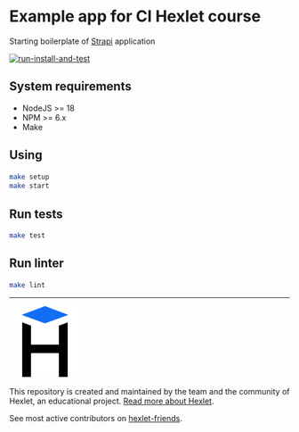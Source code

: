 # Example app for CI Hexlet course

Starting boilerplate of [Strapi](https://strapi.io/) application

[![run-install-and-test](https://github.com/FredNo94/hexlet-ci-app/actions/workflows/run-install-and-test.yml/badge.svg)](https://github.com/FredNo94/hexlet-ci-app/actions/workflows/run-install-and-test.yml)

## System requirements

* NodeJS >= 18
* NPM >= 6.x
* Make

## Using

```sh
make setup
make start
```

## Run tests

```sh
make test
```

## Run linter

```sh
make lint
```

---

[![Hexlet Ltd. logo](https://raw.githubusercontent.com/Hexlet/assets/master/images/hexlet_logo128.png)](https://hexlet.io/?utm_source=github&utm_medium=link&utm_campaign=hexlet-ci-app)

This repository is created and maintained by the team and the community of Hexlet, an educational project. [Read more about Hexlet](https://hexlet.io/?utm_source=github&utm_medium=link&utm_campaign=hexlet-ci-app).

See most active contributors on [hexlet-friends](https://friends.hexlet.io/).
